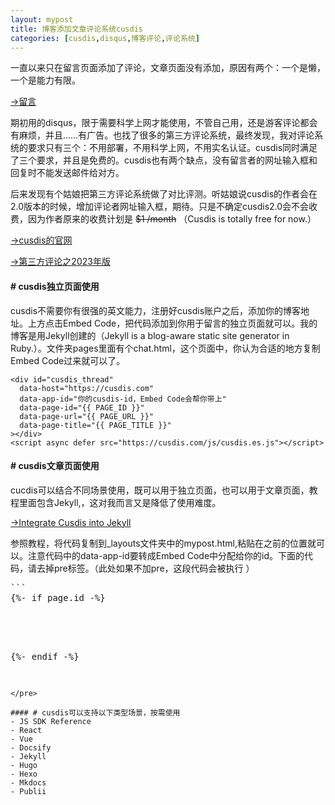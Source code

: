 ```yaml
---
layout: mypost
title: 博客添加文章评论系统cusdis
categories: [cusdis,disqus,博客评论,评论系统]
---
```


一直以来只在留言页面添加了评论，文章页面没有添加，原因有两个：一个是懒，一个是能力有限。

[→留言](https://www.zahui.top/pages/chat.html)

期初用的disqus，限于需要科学上网才能使用，不管自己用，还是游客评论都会有麻烦，并且……有广告。也找了很多的第三方评论系统，最终发现，我对评论系统的要求只有三个：不用部署，不用科学上网，不用实名认证。cusdis同时满足了三个要求，并且是免费的。cusdis也有两个缺点，没有留言者的网址输入框和回复时不能发送邮件给对方。

后来发现有个姑娘把第三方评论系统做了对比评测。听姑娘说cusdis的作者会在2.0版本的时候，增加评论者网址输入框，期待。只是不确定cusdis2.0会不会收费，因为作者原来的收费计划是 ~~$1 /month~~ （Cusdis is totally free for now.）

[→cusdis的官网](https://cusdis.com/)

[→第三方评论之2023年版](https://blog.shuiba.co/third-party-comments-2023#toc_13)

#### # cusdis独立页面使用
cusdis不需要你有很强的英文能力，注册好cusdis账户之后，添加你的博客地址。上方点击Embed Code，把代码添加到你用于留言的独立页面就可以。我的博客是用Jekyll创建的（Jekyll is a blog-aware static site generator in Ruby.）。文件夹pages里面有个chat.html，这个页面中，你认为合适的地方复制Embed Code过来就可以了。

```
<div id="cusdis_thread"
  data-host="https://cusdis.com"
  data-app-id="你的cusdis-id，Embed Code会帮你带上"
  data-page-id="{{ PAGE_ID }}"
  data-page-url="{{ PAGE_URL }}"
  data-page-title="{{ PAGE_TITLE }}"
></div>
<script async defer src="https://cusdis.com/js/cusdis.es.js"></script>
```

#### # cusdis文章页面使用
cucdis可以结合不同场景使用，既可以用于独立页面，也可以用于文章页面，教程里面包含Jekyll,，这对我而言又是降低了使用难度。

[→Integrate Cusdis into Jekyll](https://cusdis.com/doc#/integration/jekyll)

参照教程，将代码复制到_layouts文件夹中的mypost.html,粘贴在</body>之前的位置就可以。注意代码中的data-app-id要转成Embed Code中分配给你的id。下面的代码，请去掉pre标签。（此处如果不加pre，这段代码会被执行 ）

<pre>
```
{%- if page.id -%}
<!--Every article has a id, but special pages don't unless you set manually.
This prevents Cusdis from appear everywhere-->
<div id="cusdis_thread"
  data-host="https://cusdis.com"
  data-app-id="YOUR APP ID"
  data-page-id="{{ page.id }}"
  data-page-url="{{ site.url }}{{ page.baseurl }}{{ page.url }}"
  data-page-title="{{ page.title }}"
></div>
<script defer src="https://cusdis.com/js/cusdis.es.js"></script>
{%- endif -%}
```
</pre>

#### # cusdis可以支持以下类型场景，按需使用
- JS SDK Reference
- React
- Vue
- Docsify
- Jekyll
- Hugo
- Hexo
- Mkdocs
- Publii
